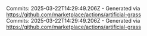 Commits: 2025-03-22T14:29:49.206Z - Generated via https://github.com/marketplace/actions/artificial-grass
<br>
Commits: 2025-03-22T14:29:49.206Z - Generated via https://github.com/marketplace/actions/artificial-grass
<br>
